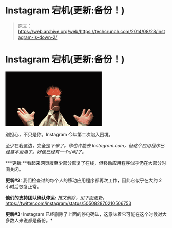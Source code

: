 # Instagram 宕机(更新:备份！)

> 原文：<https://web.archive.org/web/https://techcrunch.com/2014/08/28/instagram-is-down-2/>

# Instagram 宕机(更新:备份！)

![panic](img/2415c04cb98d2a28b09a5719a529147d.png)

别担心，不只是你。Instagram 今年第二次陷入困境。

至少在我这边，完全是*下来了。你也许能去 Instagram.com，但这个应用程序已经基本没用了。好像已经有一个小时了。*

 ***更新:**看起来网页版至少部分恢复了在线，但移动应用程序似乎仍在大部分时间关闭。

**更新#2:** 我们检查过的每个人的移动应用程序都再次工作，因此它似乎在大约 2 小时后恢复正常。

**他们的支持团队确认停运:** 
*推文删除，见下面更新。*
https://twitter.com/instagram/status/505082870210506753

**更新#3:** Instagram 已经删除了上面的停电确认，这意味着它可能在这个时候对大多数人来说都是备份。*